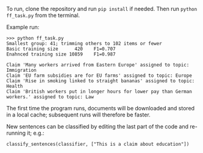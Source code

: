 To run, clone the repository and run ```pip install``` if needed. Then run ```python ff_task.py``` from the terminal. 

Example run:

```
>>> python ff_task.py
Smallest group: 41; trimming others to 102 items or fewer  
Basic training size      420	F1=0.707  
Enahnced training size 10859	F1=0.987  

Claim 'Many workers arrived from Eastern Europe' assigned to topic: Immigration  
Claim 'EU farm subsidies are for EU farms' assigned to topic: Europe
Claim 'Rise in smoking linked to straight bananas' assigned to topic: Health
Claim 'British workers put in longer hours for lower pay than German workers.' assigned to topic: Law 
```

The first time the program runs, documents will be downloaded and stored in a local cache; subsequent runs will therefore be faster.

New sentences can be classified by editing the last part of the code and re-running it; e.g.:

```classify_sentences(classifier, ["This is a claim about education"])```


